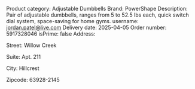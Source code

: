Product category: Adjustable Dumbbells
Brand: PowerShape
Description: Pair of adjustable dumbbells, ranges from 5 to 52.5 lbs each, quick switch dial system, space-saving for home gyms.
username: jordan.patel@live.com
Delivery date: 2025-04-05
Order number: 5917328046
isPrime: false
Address:

Street: Willow Creek

Suite: Apt. 211

City: Hillcrest

Zipcode: 63928-2145




